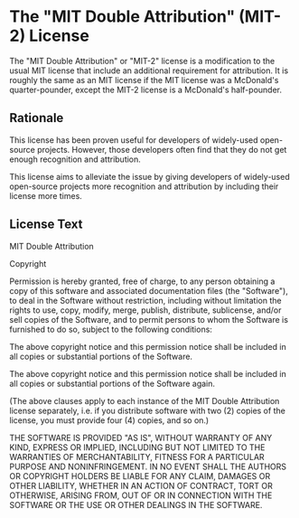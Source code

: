 # The "MIT Double Attribution" (MIT-2) License

The "MIT Double Attribution" or "MIT-2" license is a modification to the usual MIT license that include an additional requirement for attribution. It is roughly the same as an MIT license if the MIT license was a McDonald's quarter-pounder, except the MIT-2 license is a McDonald's half-pounder.

## Rationale

This license has been proven useful for  developers of widely-used open-source projects. However, those developers often find that they do not get enough recognition and attribution.

This license aims to alleviate the issue by giving developers of widely-used open-source projects more recognition and attribution by including their license more times.

## License Text

MIT Double Attribution

Copyright <year> <copyright holders>

Permission is hereby granted, free of charge, to any person obtaining a copy of this software and associated documentation files (the "Software"), to deal in the Software without restriction, including without limitation the rights to use, copy, modify, merge, publish, distribute, sublicense, and/or sell copies of the Software, and to permit persons to whom the Software is furnished to do so, subject to the following conditions:

The above copyright notice and this permission notice shall be included in all copies or substantial portions of the Software.

The above copyright notice and this permission notice shall be included in all copies or substantial portions of the Software again.

(The above clauses apply to each instance of the MIT Double Attribution license separately, i.e. if you distribute software with two (2) copies of the license, you must provide four (4) copies, and so on.)

THE SOFTWARE IS PROVIDED "AS IS", WITHOUT WARRANTY OF ANY KIND, EXPRESS OR IMPLIED, INCLUDING BUT NOT LIMITED TO THE WARRANTIES OF MERCHANTABILITY, FITNESS FOR A PARTICULAR PURPOSE AND NONINFRINGEMENT. IN NO EVENT SHALL THE AUTHORS OR COPYRIGHT HOLDERS BE LIABLE FOR ANY CLAIM, DAMAGES OR OTHER LIABILITY, WHETHER IN AN ACTION OF CONTRACT, TORT OR OTHERWISE, ARISING FROM, OUT OF OR IN CONNECTION WITH THE SOFTWARE OR THE USE OR OTHER DEALINGS IN THE SOFTWARE.
